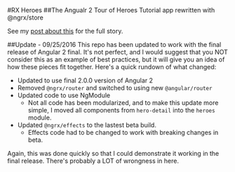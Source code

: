 #RX Heroes
##The Angualr 2 Tour of Heroes Tutorial app rewritten with @ngrx/store

See my [post about this](https://bodiddlie.github.io/ng-2-toh-with-ngrx-suite/) for the full
story.

##Update - 09/25/2016
This repo has been updated to work with the final release of Angular 2 final. It's not perfect, and I would suggest that you NOT consider this
as an example of best practices, but it will give you an idea of how these pieces fit together. Here's a quick rundown of what changed:

- Updated to use final 2.0.0 version of Angular 2
- Removed `@ngrx/router` and switched to using new `@angular/router`
- Updated code to use NgModule
  - Not all code has been modularized, and to make this update more simple, I moved all components from `hero-detail` into the `heroes` module.
- Updated `@ngrx/effects` to the lastest beta build.
  - Effects code had to be changed to work with breaking changes in beta.

Again, this was done quickly so that I could demonstrate it working in the final release. There's probably a LOT of wrongness in here.